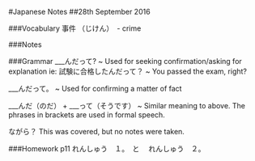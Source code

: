 #Japanese Notes
##28th September 2016

###Vocabulary
事件 （じけん）　- crime

###Notes


###Grammar
___んだって?
~ Used for seeking confirmation/asking for explanation
ie: 試験に合格したんだって？
~ You passed the exam, right?

___んだって。
~ Used for confirming a matter of fact

___んだ（のだ） + ___って（そうです）
~ Similar meaning to above. The phrases in brackets are used
  in formal speech.

ながら？
This was covered, but no notes were taken.

###Homework
p11 れんしゅう　１。　と　
    れんしゅう　２。
